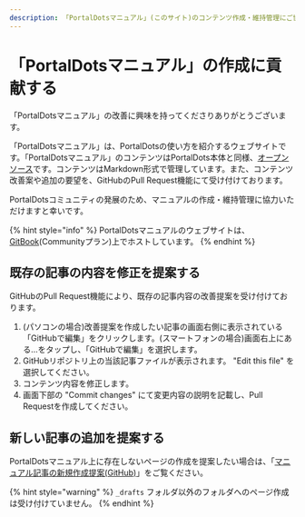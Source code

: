 ```yaml
---
description: 「PortalDotsマニュアル」(このサイト)のコンテンツ作成・維持管理にご協力お願いいたします。
---
```


# 「PortalDotsマニュアル」の作成に貢献する

「PortalDotsマニュアル」の改善に興味を持ってくださりありがとうございます。

「PortalDotsマニュアル」は、PortalDotsの使い方を紹介するウェブサイトです。「PortalDotsマニュアル」のコンテンツはPortalDots本体と同様、[オープンソース](https://github.com/portaldots/docs/blob/main/LICENSE/README.md)です。コンテンツはMarkdown形式で管理しています。また、コンテンツ改善案や追加の要望を、GitHubのPull Request機能にて受け付けております。

PortalDotsコミュニティの発展のため、マニュアルの作成・維持管理に協力いただけますと幸いです。

{% hint style="info" %}
PortalDotsマニュアルのウェブサイトは、[GitBook](https://www.gitbook.com)(Communityプラン)上でホストしています。
{% endhint %}

## 既存の記事の内容を修正を提案する

GitHubのPull Request機能により、既存の記事内容の改善提案を受け付けております。

1. (パソコンの場合)改善提案を作成したい記事の画面右側に表示されている「GitHubで編集」をクリックします。(スマートフォンの場合)画面右上にある…をタップし、「GitHubで編集」を選択します。
2. GitHubリポジトリ上の当該記事ファイルが表示されます。 "Edit this file" を選択してください。
3. コンテンツ内容を修正します。
4. 画面下部の "Commit changes" にて変更内容の説明を記載し、Pull Requestを作成してください。

## 新しい記事の追加を提案する

PortalDotsマニュアル上に存在しないページの作成を提案したい場合は、「[マニュアル記事の新規作成提案(GitHub)](https://github.com/portaldots/docs/tree/main/5.x/\_drafts)」をご覧ください。

{% hint style="warning" %}
`_drafts` フォルダ以外のフォルダへのページ作成は受け付けていません。
{% endhint %}
